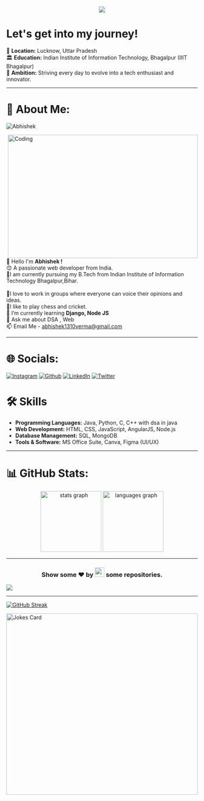 <h1 align="center">
<img src="https://readme-typing-svg.demolab.com?font=Arial&weight=1000&size=60&pause=1000&color=41B06E&center=true&vCenter=true&random=true&width=600&height=130&lines=Hello+Everyone!%F0%9F%91%8B;I'm+Abhishek+Verma%F0%9F%A4%B5%E2%80%8D%E2%99%82%EF%B8%8F"/></h1>

# Let's get into my journey!

📍 **Location:** Lucknow, Uttar Pradesh <br>
🏛️ **Education:**  Indian Institute of Information Technology, Bhagalpur (IIIT Bhagalpur)<br>
🚀 **Ambition:** Striving every day to evolve into a tech enthusiast and innovator.

---

# 💫 About Me:
<p align="left"> <img src="https://komarev.com/ghpvc/?username=Abhishek5165" alt="Abhishek" /> </p>
<img align="right" alt="Coding" width="500" height="325px" position="relative" top="100px" src="https://previews.123rf.com/images/peshkov/peshkov1908/peshkov190800349/129442355-hacker-at-desktop-using-laptop-with-creative-glowing-big-data-interface-malware-and-futuristic.jpg">
👋 Hello I'm <strong> Abhishek !</strong><br>😊 A passionate web developer from India.<br>📕I am currently pursuing my B.Tech from Indian Institute of Information Technology Bhagalpur,Bihar.<br><br>🤝I love to work in groups where everyone can voice their opinions and ideas.<br>
🏏I like to play chess and cricket.<br>🌱 I’m currently learning <strong> Django, Node JS </strong><br>💬 Ask me about DSA , Web<br>📫 Email Me - <a href="https://gmail.com">abhishek1310verma@gmail.com</a>

---

# 🌐 Socials:

[![Instagram](https://img.shields.io/badge/Instagram-%23E4405F.svg?logo=Instagram&logoColor=white)](https://www.instagram.com/abhishek_v13/)
[![Github](https://img.shields.io/badge/Github-%231DA1F2.svg?logo=github&logoColor=white)](https://github.com/Abhishek5165)
[![LinkedIn](https://img.shields.io/badge/LinkedIn-%230077B5.svg?logo=linkedin&logoColor=white)](https://www.linkedin.com/in/abhishek-verma-600899247/)
[![Twitter](https://img.shields.io/badge/Twitter-%231DA1F2.svg?logo=Twitter&logoColor=white)](https://twitter.com/Abhishek_13107)

# 🛠️ Skills

- **Programming Languages:** Java, Python, C, C++ with dsa in java
- **Web Development:** HTML, CSS, JavaScript, AngularJS, Node.js
- **Database Management:** SQL, MongoDB
- **Tools & Software:** MS Office Suite, Canva, Figma (UI/UX)
  
---

# 📊 GitHub Stats:

<div align="center">
  <img src="https://github-readme-stats.vercel.app/api?username=Abhishek5165&hide_title=false&hide_rank=false&show_icons=true&include_all_commits=true&count_private=true&disable_animations=false&theme=dracula&locale=en&hide_border=false" height="160" alt="stats graph"  />
  <img src="https://github-readme-stats.vercel.app/api/top-langs?username=Abhishek5165&locale=en&hide_title=false&layout=compact&card_width=320&langs_count=5&theme=dracula&hide_border=false" height="160" alt="languages graph"  />
</div>

---

<h3 align="center">Show some ❤ by <img src="https://imgur.com/o7ncZFp.jpg" height=25px width=25px> some repositories.</h3>

![](https://github.githubassets.com/images/modules/site/home/footer-illustration.svg)

---

[![GitHub Streak](https://streak-stats.demolab.com?user=Abhishek5165&theme=vue-dark&border_radius=5.1&card_width=1000)](https://git.io/streak-stats)

<img src="https://readme-jokes.vercel.app/api?hideBorder" width="100%" height="35%" alt="Jokes Card" />
